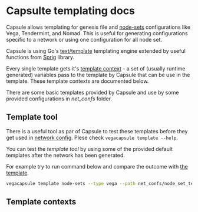 # Capsulte templating docs

Capsule allows templating for genesis file and [node-sets](#nodeconfig) configurations
like Vega, Tendermint, and Nomad. This is useful for generating configurations specific to a network
or using one configuration for all node set.

Capsule is using Go's [text/template](https://pkg.go.dev/text/template) templating engine extended by useful functions from [Sprig](http://masterminds.github.io/sprig/) library.

Every single template gets it's [template context](#template-contexts) - a set of (usually runtime generated) variables pass to the template by Capsule
that can be use in the template. These template contexts are documented below.

There are some basic templates provided by Capsule and use by some provided configurations in *net_confs* folder.

## Template tool
There is a useful tool as par of Capsule to test these templates before they get used in [network config](config.md).
Plese check `vegacapsule template --help`.

You can test the *template tool* by using some of the provided default templates after the network has been generated.

For example try to run command below and compare the outcome with [the template](net_confs/node_set_templates/default/vega_validators.tmpl).
```bash
vegacapsule template node-sets --type vega --path net_confs/node_set_templates/default/vega_validators.tmpl --nodeset-name testnet-nodeset-validators-0-validator
```

## Template contexts